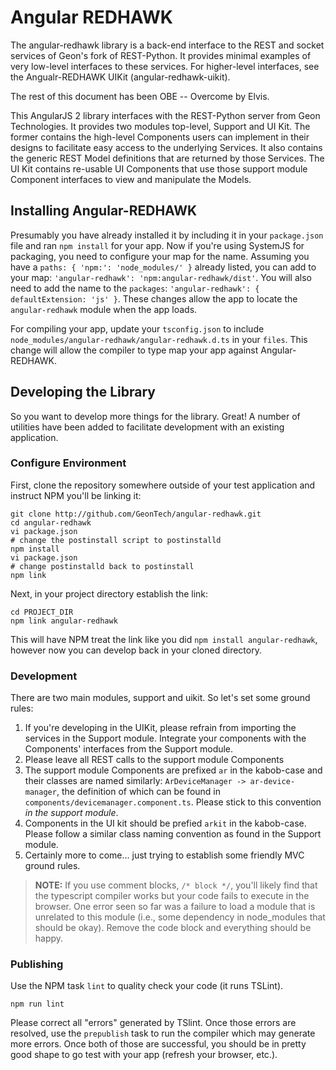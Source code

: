 # Angular REDHAWK

The angular-redhawk library is a back-end interface to the REST and socket services of Geon's fork of REST-Python.  It provides minimal examples of very low-level interfaces to these services.  For higher-level interfaces, see the Angualr-REDHAWK UIKit (angular-redhawk-uikit).

The rest of this document has been OBE -- Overcome by Elvis.

This AngularJS 2 library interfaces with the REST-Python server from Geon Technologies.  It provides two modules top-level, Support and UI Kit.  The former contains the high-level Components users can implement in their designs to facilitate easy access to the underlying Services.  It also contains the generic REST Model definitions that are returned by those Services.  The UI Kit contains re-usable UI Components that use those support module Component interfaces to view and manipulate the Models.

## Installing Angular-REDHAWK

Presumably you have already installed it by including it in your `package.json` file and ran `npm install` for your app.  Now if you're using SystemJS for packaging, you need to configure your map for the name.  Assuming you have a `paths: { 'npm:': 'node_modules/' }` already listed, you can add to your map: `'angular-redhawk': 'npm:angular-redhawk/dist'`.  You will also need to add the name to the `packages`: `'angular-redhawk': { defaultExtension: 'js' }`.  These changes allow the app to locate the `angular-redhawk` module when the app loads.

For compiling your app, update your `tsconfig.json` to include `node_modules/angular-redhawk/angular-redhawk.d.ts` in your `files`.  This change will allow the compiler to type map your app against Angular-REDHAWK.

## Developing the Library

So you want to develop more things for the library.  Great!  A number of utilities have been added to facilitate development with an existing application.

### Configure Environment

First, clone the repository somewhere outside of your test application and instruct NPM you'll be linking it:

    git clone http://github.com/GeonTech/angular-redhawk.git
    cd angular-redhawk
    vi package.json
    # change the postinstall script to postinstalld
    npm install
    vi package.json
    # change postinstalld back to postinstall
    npm link

Next, in your project directory establish the link:

    cd PROJECT_DIR
    npm link angular-redhawk

This will have NPM treat the link like you did `npm install angular-redhawk`, however now you can develop back in your cloned directory.

### Development

There are two main modules, support and uikit.  So let's set some ground rules:

1. If you're developing in the UIKit, please refrain from importing the services in the Support module.  Integrate your components with the Components' interfaces from the Support module.
2. Please leave all REST calls to the support module Components
3. The support module Components are prefixed `ar` in the kabob-case and their classes are named similarly: `ArDeviceManager -> ar-device-manager`, the definition of which can be found in `components/devicemanager.component.ts`.  Please stick to this convention _in the support module_.
4. Components in the UI kit should be prefied `arkit` in the kabob-case.  Please follow a similar class naming convention as found in the Support module.
0. Certainly more to come... just trying to establish some friendly MVC ground rules.

> **NOTE:** If you use comment blocks, `/* block */`, you'll likely find that the typescript compiler works but your code fails to execute in the browser.  One error seen so far was a failure to load a module that is unrelated to this module (i.e., some dependency in node_modules that should be okay).  Remove the code block and everything should be happy.

### Publishing

Use the NPM task `lint` to quality check your code (it runs TSLint).

    npm run lint

Please correct all "errors" generated by TSlint.  Once those errors are resolved, use the `prepublish` task to run the compiler which may generate more errors.  Once both of those are successful, you should be in pretty good shape to go test with your app (refresh your browser, etc.).